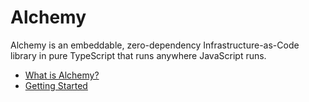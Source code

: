 # Alchemy

Alchemy is an embeddable, zero-dependency Infrastructure-as-Code library in pure TypeScript that runs anywhere JavaScript runs.

- [What is Alchemy?](./what-is-alchemy.md)
- [Getting Started](./getting-started.md)

